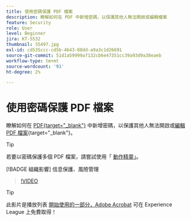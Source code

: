 ```yaml
---
title: 使用密碼保護 PDF 檔案
description: 瞭解如何在 PDF 中新增密碼，以保護其他人無法開啟或編輯檔案
feature: Security
role: User
level: Beginner
jira: KT-5532
thumbnail: 35497.jpg
exl-id: cd535ccc-cd5b-4643-88dd-a9a3c1d26691
source-git-commit: 51d1a59999a7132cb6e47351cc39a93d9a38eaeb
workflow-type: tm+mt
source-wordcount: '91'
ht-degree: 2%

---
```


# 使用密碼保護 PDF 檔案

瞭解如何在 [PDF{target="_blank"}](https://www.adobe.com/tw/acrobat/online/password-protect-pdf.html) 中新增密碼，以保護其他人無法開啟或[編輯 PDF 檔案](https://www.adobe.com/tw/acrobat/online/pdf-editor.html){target="_blank"}。

>[!TIP]
>
>若要以密碼保護多個 PDF 檔案，請嘗試使用「 [動作精靈」](../advanced-tasks/action.md)。

[!BADGE 組織影響]
信息保護、風險管理

>[!VIDEO](https://video.tv.adobe.com/v/35497?quality=12&learn=on&hidetitle=true)

>[!TIP]
>
此影片是播放列表 [開始使用的一部分，Adobe Acrobat](https://experienceleague.adobe.com/en/playlists/acrobat-get-started-business-users) 可在 Experience League 上免費取得！